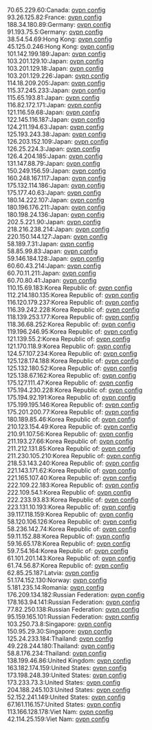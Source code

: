 70.65.229.60:Canada: [ovpn config](vpn/70_65_229_60.ovpn)  
93.26.125.82:France: [ovpn config](vpn/93_26_125_82.ovpn)  
188.34.180.89:Germany: [ovpn config](vpn/188_34_180_89.ovpn)  
91.193.75.5:Germany: [ovpn config](vpn/91_193_75_5.ovpn)  
38.54.54.69:Hong Kong: [ovpn config](vpn/38_54_54_69.ovpn)  
45.125.0.246:Hong Kong: [ovpn config](vpn/45_125_0_246.ovpn)  
101.142.199.189:Japan: [ovpn config](vpn/101_142_199_189.ovpn)  
103.201.129.10:Japan: [ovpn config](vpn/103_201_129_10.ovpn)  
103.201.129.18:Japan: [ovpn config](vpn/103_201_129_18.ovpn)  
103.201.129.226:Japan: [ovpn config](vpn/103_201_129_226.ovpn)  
114.18.209.205:Japan: [ovpn config](vpn/114_18_209_205.ovpn)  
115.37.245.233:Japan: [ovpn config](vpn/115_37_245_233.ovpn)  
115.65.193.81:Japan: [ovpn config](vpn/115_65_193_81.ovpn)  
116.82.172.171:Japan: [ovpn config](vpn/116_82_172_171.ovpn)  
121.116.59.68:Japan: [ovpn config](vpn/121_116_59_68.ovpn)  
122.145.116.187:Japan: [ovpn config](vpn/122_145_116_187.ovpn)  
124.211.194.63:Japan: [ovpn config](vpn/124_211_194_63.ovpn)  
125.193.243.38:Japan: [ovpn config](vpn/125_193_243_38.ovpn)  
126.203.152.109:Japan: [ovpn config](vpn/126_203_152_109.ovpn)  
126.25.224.3:Japan: [ovpn config](vpn/126_25_224_3.ovpn)  
126.4.204.185:Japan: [ovpn config](vpn/126_4_204_185.ovpn)  
131.147.88.79:Japan: [ovpn config](vpn/131_147_88_79.ovpn)  
150.249.156.59:Japan: [ovpn config](vpn/150_249_156_59.ovpn)  
160.248.167.117:Japan: [ovpn config](vpn/160_248_167_117.ovpn)  
175.132.114.186:Japan: [ovpn config](vpn/175_132_114_186.ovpn)  
175.177.40.63:Japan: [ovpn config](vpn/175_177_40_63.ovpn)  
180.14.222.107:Japan: [ovpn config](vpn/180_14_222_107.ovpn)  
180.196.176.211:Japan: [ovpn config](vpn/180_196_176_211.ovpn)  
180.198.24.136:Japan: [ovpn config](vpn/180_198_24_136.ovpn)  
202.5.221.90:Japan: [ovpn config](vpn/202_5_221_90.ovpn)  
218.216.238.214:Japan: [ovpn config](vpn/218_216_238_214.ovpn)  
220.150.144.127:Japan: [ovpn config](vpn/220_150_144_127.ovpn)  
58.189.7.31:Japan: [ovpn config](vpn/58_189_7_31.ovpn)  
58.85.99.83:Japan: [ovpn config](vpn/58_85_99_83.ovpn)  
59.146.184.128:Japan: [ovpn config](vpn/59_146_184_128.ovpn)  
60.60.43.214:Japan: [ovpn config](vpn/60_60_43_214.ovpn)  
60.70.11.211:Japan: [ovpn config](vpn/60_70_11_211.ovpn)  
60.70.80.41:Japan: [ovpn config](vpn/60_70_80_41.ovpn)  
110.15.69.183:Korea Republic of: [ovpn config](vpn/110_15_69_183.ovpn)  
112.214.180.135:Korea Republic of: [ovpn config](vpn/112_214_180_135.ovpn)  
116.120.179.237:Korea Republic of: [ovpn config](vpn/116_120_179_237.ovpn)  
116.39.242.228:Korea Republic of: [ovpn config](vpn/116_39_242_228.ovpn)  
118.139.253.177:Korea Republic of: [ovpn config](vpn/118_139_253_177.ovpn)  
118.36.68.252:Korea Republic of: [ovpn config](vpn/118_36_68_252.ovpn)  
119.196.246.95:Korea Republic of: [ovpn config](vpn/119_196_246_95.ovpn)  
121.139.55.2:Korea Republic of: [ovpn config](vpn/121_139_55_2.ovpn)  
121.170.118.9:Korea Republic of: [ovpn config](vpn/121_170_118_9.ovpn)  
124.57.107.234:Korea Republic of: [ovpn config](vpn/124_57_107_234.ovpn)  
125.128.174.188:Korea Republic of: [ovpn config](vpn/125_128_174_188.ovpn)  
125.132.180.52:Korea Republic of: [ovpn config](vpn/125_132_180_52.ovpn)  
125.138.67.162:Korea Republic of: [ovpn config](vpn/125_138_67_162.ovpn)  
175.127.111.47:Korea Republic of: [ovpn config](vpn/175_127_111_47.ovpn)  
175.194.230.228:Korea Republic of: [ovpn config](vpn/175_194_230_228.ovpn)  
175.194.92.191:Korea Republic of: [ovpn config](vpn/175_194_92_191.ovpn)  
175.199.195.146:Korea Republic of: [ovpn config](vpn/175_199_195_146.ovpn)  
175.201.200.77:Korea Republic of: [ovpn config](vpn/175_201_200_77.ovpn)  
180.189.85.46:Korea Republic of: [ovpn config](vpn/180_189_85_46.ovpn)  
210.123.154.49:Korea Republic of: [ovpn config](vpn/210_123_154_49.ovpn)  
210.91.107.56:Korea Republic of: [ovpn config](vpn/210_91_107_56.ovpn)  
211.193.27.66:Korea Republic of: [ovpn config](vpn/211_193_27_66.ovpn)  
211.212.131.85:Korea Republic of: [ovpn config](vpn/211_212_131_85.ovpn)  
211.230.105.210:Korea Republic of: [ovpn config](vpn/211_230_105_210.ovpn)  
218.53.143.240:Korea Republic of: [ovpn config](vpn/218_53_143_240.ovpn)  
221.143.171.62:Korea Republic of: [ovpn config](vpn/221_143_171_62.ovpn)  
221.165.107.40:Korea Republic of: [ovpn config](vpn/221_165_107_40.ovpn)  
222.109.22.183:Korea Republic of: [ovpn config](vpn/222_109_22_183.ovpn)  
222.109.54.1:Korea Republic of: [ovpn config](vpn/222_109_54_1.ovpn)  
222.233.93.83:Korea Republic of: [ovpn config](vpn/222_233_93_83.ovpn)  
223.131.10.193:Korea Republic of: [ovpn config](vpn/223_131_10_193.ovpn)  
39.117.118.159:Korea Republic of: [ovpn config](vpn/39_117_118_159.ovpn)  
58.120.106.126:Korea Republic of: [ovpn config](vpn/58_120_106_126.ovpn)  
58.236.142.74:Korea Republic of: [ovpn config](vpn/58_236_142_74.ovpn)  
59.11.152.88:Korea Republic of: [ovpn config](vpn/59_11_152_88.ovpn)  
59.16.65.178:Korea Republic of: [ovpn config](vpn/59_16_65_178.ovpn)  
59.7.54.164:Korea Republic of: [ovpn config](vpn/59_7_54_164.ovpn)  
61.101.201.143:Korea Republic of: [ovpn config](vpn/61_101_201_143.ovpn)  
61.74.56.87:Korea Republic of: [ovpn config](vpn/61_74_56_87.ovpn)  
62.85.25.187:Latvia: [ovpn config](vpn/62_85_25_187.ovpn)  
51.174.152.130:Norway: [ovpn config](vpn/51_174_152_130.ovpn)  
5.181.235.14:Romania: [ovpn config](vpn/5_181_235_14.ovpn)  
176.209.134.182:Russian Federation: [ovpn config](vpn/176_209_134_182.ovpn)  
178.163.94.141:Russian Federation: [ovpn config](vpn/178_163_94_141.ovpn)  
77.82.250.138:Russian Federation: [ovpn config](vpn/77_82_250_138.ovpn)  
95.159.165.101:Russian Federation: [ovpn config](vpn/95_159_165_101.ovpn)  
103.250.73.8:Singapore: [ovpn config](vpn/103_250_73_8.ovpn)  
150.95.29.30:Singapore: [ovpn config](vpn/150_95_29_30.ovpn)  
125.24.233.184:Thailand: [ovpn config](vpn/125_24_233_184.ovpn)  
49.228.244.180:Thailand: [ovpn config](vpn/49_228_244_180.ovpn)  
58.8.176.234:Thailand: [ovpn config](vpn/58_8_176_234.ovpn)  
138.199.46.86:United Kingdom: [ovpn config](vpn/138_199_46_86.ovpn)  
163.182.174.159:United States: [ovpn config](vpn/163_182_174_159.ovpn)  
173.198.248.39:United States: [ovpn config](vpn/173_198_248_39.ovpn)  
173.233.73.3:United States: [ovpn config](vpn/173_233_73_3.ovpn)  
204.188.245.103:United States: [ovpn config](vpn/204_188_245_103.ovpn)  
52.152.241.149:United States: [ovpn config](vpn/52_152_241_149.ovpn)  
67.161.116.157:United States: [ovpn config](vpn/67_161_116_157.ovpn)  
113.166.128.178:Viet Nam: [ovpn config](vpn/113_166_128_178.ovpn)  
42.114.25.159:Viet Nam: [ovpn config](vpn/42_114_25_159.ovpn)  
